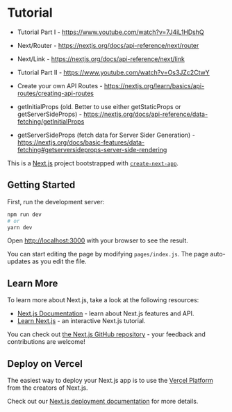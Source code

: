 # Tutorial

- Tutorial Part I - https://www.youtube.com/watch?v=7J4iL1HDshQ
- Next/Router - https://nextjs.org/docs/api-reference/next/router
- Next/Link - https://nextjs.org/docs/api-reference/next/link

- Tutorial Part II - https://www.youtube.com/watch?v=Os3JZc2CtwY
- Create your own API Routes - https://nextjs.org/learn/basics/api-routes/creating-api-routes
- getInitialProps (old. Better to use either getStaticProps or getServerSideProps) - https://nextjs.org/docs/api-reference/data-fetching/getInitialProps
- getServerSideProps (fetch data for Server Sider Generation) - https://nextjs.org/docs/basic-features/data-fetching#getserversideprops-server-side-rendering

This is a [Next.js](https://nextjs.org/) project bootstrapped with [`create-next-app`](https://github.com/vercel/next.js/tree/canary/packages/create-next-app).

## Getting Started

First, run the development server:

```bash
npm run dev
# or
yarn dev
```

Open [http://localhost:3000](http://localhost:3000) with your browser to see the result.

You can start editing the page by modifying `pages/index.js`. The page auto-updates as you edit the file.

## Learn More

To learn more about Next.js, take a look at the following resources:

- [Next.js Documentation](https://nextjs.org/docs) - learn about Next.js features and API.
- [Learn Next.js](https://nextjs.org/learn) - an interactive Next.js tutorial.

You can check out [the Next.js GitHub repository](https://github.com/vercel/next.js/) - your feedback and contributions are welcome!

## Deploy on Vercel

The easiest way to deploy your Next.js app is to use the [Vercel Platform](https://vercel.com/import?utm_medium=default-template&filter=next.js&utm_source=create-next-app&utm_campaign=create-next-app-readme) from the creators of Next.js.

Check out our [Next.js deployment documentation](https://nextjs.org/docs/deployment) for more details.
